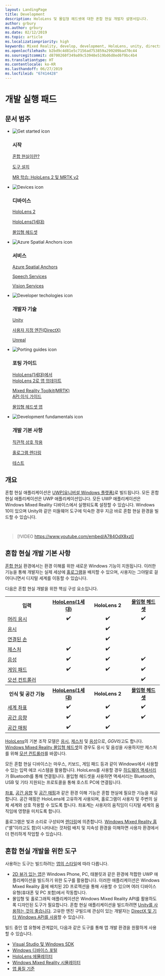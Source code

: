 ```yaml
---
layout: LandingPage
title: Development
description: HoloLens 및 몰입형 헤드셋에 대한 혼합 현실 개발자 설명서입니다.
author: grbury
ms.author: grbury
ms.date: 02/12/2019
ms.topic: article
ms.localizationpriority: high
keywords: Mixed Reality, develop, development, HoloLens, unity, directx
ms.openlocfilehash: b2bd9c4d81e5c7156ad753859a299209bad70c44
ms.sourcegitcommit: d8700260f349a09c53948e519bd6d8ed6f9bc4b4
ms.translationtype: HT
ms.contentlocale: ko-KR
ms.lasthandoff: 06/27/2019
ms.locfileid: "67414428"
---
```

# <a name="development-launchpad"></a>개발 실행 패드

## <a name="article-categories"></a>문서 범주


<ul class="panelContent cardsF">
    <li>
        <div class="cardSize">
            <div class="cardPadding">
                <div class="card">
                    <div class="cardImageOuter">
                        <div class="cardImage">
                            <img src="images/GetStartedIcon.png" alt="Get started icon">
                        </div>
                    </div>
                    <div class="cardText">
                        <h3>시작</h3>
                        <p>
                            <a href="mixed-reality.md">혼합 현실이란?</a>
                        </p>
                        <p>
                            <a href="install-the-tools.md">도구 설치</a>
                        </p>
                        <p>
                            <a href="mrlearning-base-ch1.md">MR 학습: HoloLens 2 및 MRTK v2</a>
                        </p>
                    </div>
                </div>
            </div>
        </div>
    </li>
        <li>
        <div class="cardSize">
            <div class="cardPadding">
                <div class="card">
                    <div class="cardImageOuter">
                        <div class="cardImage">
                            <img src="images/HoloLens_Icon_120x130.png" alt="Devices icon">
                        </div>
                    </div>
                    <div class="cardText">
                        <h3>디바이스</h3>
                          <p>
                            <a href="https://www.microsoft.com/hololens/hardware" target="_blank">HoloLens 2</a>
                        </p>
                        <p>
                            <a href="hololens-hardware-details.md">HoloLens(1세대)</a>
                        </p>
                        <p>
                            <a href="immersive-headset-hardware-details.md">몰입형 헤드셋</a>
                        </p>
                    </div>
                </div>
            </div>
        </div>
    </li>
    <li>
        <div class="cardSize">
            <div class="cardPadding">
                <div class="card">
                    <div class="cardImageOuter">
                        <div class="cardImage">
                            <img src="images/AzureSpatialAnchors_Icon_120x130.png" alt="Azure Spatial Anchors icon">
                        </div>
                    </div>
                    <div class="cardText">
                        <h3>서비스</h3>
                        <p>
                            <a href="https://docs.microsoft.com/azure/spatial-anchors" target="_blank">Azure Spatial Anchors</a>
                        </p>
                        <p>
                            <a href="https://docs.microsoft.com/azure/cognitive-services/speech-service/" target="_blank">Speech Services</a>
                        </p>
                        <p>
                            <a href="https://docs.microsoft.com/azure/cognitive-services/computer-vision/" target="_blank">Vision Services</a>
                        </p>
                    </div>
                </div>
            </div>
        </div>
    </li>
    <li>
        <div class="cardSize">
            <div class="cardPadding">
                <div class="card">
                    <div class="cardImageOuter">
                        <div class="cardImage">
                            <img src="images/Unity_Icon_120x130.png" alt="Developer techologies icon">
                        </div>
                    </div>
                    <div class="cardText">
                        <h3>개발자 기술</h3>
                        <p>
                            <a href="unity-development-overview.md">Unity</a>
                        </p>
                        <p>
                            <a href="directx-development-overview.md">사용자 지정 엔진(DirectX)</a>
                        </p>
                        <p>
                            <a href="https://www.unrealengine.com/en-US/blog/unreal-engine-4-support-for-hololens-2-released-in-early-access">Unreal</a>
                        </p>                
                    </div>
                </div>
            </div>
        </div>
    </li>
    <li>
        <div class="cardSize">
            <div class="cardPadding">
                <div class="card">
                    <div class="cardImageOuter">
                        <div class="cardImage">
                            <img src="images/PortingGuides-icon_120x130.png" alt="Porting guides icon">
                        </div>
                    </div>
                    <div class="cardText">
                        <h3>포팅 가이드</h3>
                        <p>
                            <a href="mrtk-porting-guide.md">HoloLens(1세대)에서<br>HoloLens 2로 앱 업데이트</a>
                        </p>
                        <p>
                            <a href="https://microsoft.github.io/MixedRealityToolkit-Unity/Documentation/HTKToMRTKPortingGuide.html">Mixed Reality Toolkit(MRTK)<br>API 이식 가이드</a>
                        </p>
                        <p>
                            <a href="porting-guides.md">몰입형 헤드셋 앱</a>
                        </p>
                    </div>
                </div>
            </div>
        </div>
    </li>
    <li>
        <div class="cardSize">
            <div class="cardPadding">
                <div class="card">
                    <div class="cardImageOuter">
                        <div class="cardImage">
                            <img src="images/App_patterns_Icon_120x130.png" alt="Development fundamentals icon">
                        </div>
                    </div>
                    <div class="cardText">
                        <h3>개발 기본 사항</h3>
                        <p>
                            <a href="Interaction-fundamentals.md">직관적 상호 작용</a>
                        </p>
                        <p>
                            <a href="rendering.md">홀로그램 렌더링</a>
                        </p>
                         <p>
                            <a href="testing-your-app-on-hololens.md">테스트</a>
                        </p>                    
                    </div>
                </div>
            </div>
        </div>
    </li>    
</ul>

## <a name="overview"></a>개요

혼합 현실 애플리케이션은 [UWP(유니버설 Windows 플랫폼)](https://dev.windows.com/getstarted)로 빌드됩니다. 모든 혼합 현실 애플리케이션은 UWP 애플리케이션입니다. 모든 UWP 애플리케이션은 Windows Mixed Reality 디바이스에서 실행되도록 설정할 수 있습니다. Windows 10이 있으며 Unity와 같은 미들웨어 도구에 익숙한 경우 지금 바로 혼합 현실 환경을 빌드할 수 있습니다.

<br>

>[!VIDEO https://www.youtube.com/embed/A784OdX8xzI]

## <a name="basics-of-mixed-reality-development"></a>혼합 현실 개발 기본 사항

[혼합 현실](mixed-reality.md) 환경에서는 환경 이해를 위한 새로운 Windows 기능이 지원됩니다. 이러한 기능을 통해 개발자는 실제 세상에 [홀로그램](hologram.md)을 배치할 수 있으며, 사용자는 그야말로 걸어다니면서 디지털 세계를 이동할 수 있습니다. 

다음은 혼합 현실 개발을 위한 핵심 구성 요소입니다.

<table>
<tr>
<th style="width:175px">입력</th><th style="width:125px; text-align: center;"><a href="hololens-hardware-details.md">HoloLens(1세대)</a></th><th style="width:125px; text-align: center;">HoloLens 2</a></th><th style="width:125px; text-align: center;"> <a href="immersive-headset-hardware-details.md">몰입형 헤드셋</a></th>
</tr><tr>
<td> <a href="gaze.md">머리 응시</a></td><td style="text-align: center;">✔️</td><td style="text-align: center;">✔️</td><td style="text-align: center;">✔️</td>
</tr><tr>
<td> <a href="gaze.md">응시</a></td><td></td><td style="text-align: center;">✔️</td><td></td>
</tr><tr>
 <td> <a href="gestures.md">연결된 손</a></td><td></td><td style="text-align: center;">✔️</td><td></td>
</tr><tr>
<td> <a href="gestures.md">제스처</a></td><td style="text-align: center;">✔️</td><td style="text-align: center;">✔️</td><td></td>
</tr><tr>
<td> <a href="voice-input.md">음성</a></td><td style="text-align: center;">✔️</td><td style="text-align: center;">✔️</td><td style="text-align: center;">✔️</td>
</tr><tr>
<td> <a href="hardware-accessories.md">게임 패드</a></td><td style="text-align: center;">✔️</td><td style="text-align: center;">✔️</td><td style="text-align: center;">✔️</td>
</tr><tr>
<td> <a href="motion-controllers.md">모션 컨트롤러</a></td><td></td><td></td><td style="text-align: center;">✔️</td>
</tr><tr>
<th style="width:175px">인식 및 공간 기능</th><th style="width:125px; text-align: center;"><a href="hololens-hardware-details.md">HoloLens(1세대)</a></th><th style="width:125px; text-align: center;">HoloLens 2</a></th><th style="width:125px; text-align: center;"> <a href="immersive-headset-hardware-details.md">몰입형 헤드셋</a></th>
</tr><tr>
<td> <a href="coordinate-systems.md">세계 좌표</a></td><td style="text-align: center;">✔️</td><td style="text-align: center;">✔️</td><td style="text-align: center;">✔️</td>
</tr><tr>
<td> <a href="spatial-sound.md">공간 음향</a></td><td style="text-align: center;">✔️</td><td style="text-align: center;">✔️</td><td style="text-align: center;">✔️</td>
</tr><tr>
<td> <a href="spatial-mapping.md">공간 매핑</a></td><td style="text-align: center;">✔️</td><td style="text-align: center;">✔️</td><td></td>
</tr>
</table>



[HoloLens](hololens-hardware-details.md)의 기본 조작 모델은 [응시](gaze.md), [제스처](gestures.md) 및 [음성](voice-input.md)으로, *GGV*라고도 합니다. [Windows Mixed Reality 몰입형 헤드셋](immersive-headset-hardware-details.md)의 경우도 응시 및 음성을 사용하지만 제스처를 위해 [모션 컨트롤러](motion-controllers.md)를 바꿉니다.

모든 혼합 현실 디바이스는 마우스, 키보드, 게임 패드 등과 같이 Windows에서 사용할 수 있는 입력 에코 시스템을 활용합니다. HoloLens를 사용할 경우 [하드웨어 액세서리](hardware-accessories.md)가 Bluetooth를 통해 연결됩니다. 몰입형 헤드셋을 사용하면 액세서리는 Bluetooth, USB 및 기타 지원되는 프로토콜을 통해 호스트 PC에 연결됩니다.

[좌표](coordinate-systems.md), [공간 음향](spatial-sound.md) 및 [공간 매핑](spatial-mapping.md)과 같은 환경 이해 기능은 혼합 현실에 필요한 기능을 제공합니다. 공간 매핑은 HoloLens에 고유하게 사용되며, 홀로그램이 사용자 및 주변의 실제 세계와 상호 작용할 수 있도록 합니다. 좌표계는 사용자의 움직임이 디지털 세계의 움직임에 영향을 미치도록 합니다.

홀로그램은 빛과 소리로 구성되며 [렌더링](rendering.md)에 의존합니다. [Windows Mixed Reality 홈](navigating-the-windows-mixed-reality-home.md)(“셸”이라고도 함)이 나타내는 것처럼 배치 및 지속성 환경을 이해하면 사용자 환경에서 더 편리하게 작업할 수 있습니다.

## <a name="tools-for-developing-mixed-reality"></a>혼합 현실 개발을 위한 도구

사용하는 도구는 빌드하려는 [앱의 스타일](app-views.md)에 따라 다릅니다.
* [2D 뷰가 있는 앱](building-2d-apps.md)은 Windows Phone, PC, 태블릿과 같은 환경에 적합한 UWP 애플리케이션을 빌드하기 위한 도구를 활용합니다. 이러한 애플리케이션은 Windows Mixed Reality 홈에 배치된 2D 프로젝션을 통해 사용할 수 있으며 여러 디바이스 유형(휴대폰 및 PC 포함)에서 작동합니다.
* 몰입형 및 홀로그래픽 애플리케이션은 Windows Mixed Reality API를 활용하도록 디자인된 도구가 필요합니다. 혼합 현실 애플리케이션을 빌드하려면 [Unity를 사용하는 것이 좋습니다](unity-development-overview.md). 고유한 엔진 구빌드에 관심이 있는 개발자는 [DirectX 및 기타 Windows API를 사용](directx-development-overview.md)할 수 있습니다.

빌드 중인 앱 유형에 관계없이, 다음과 같은 도구를 통해 앱 개발 환경을 원활하게 사용할 수 있습니다.
* [Visual Studio 및 Windows SDK](using-visual-studio.md)
* [Windows 디바이스 포털](using-the-windows-device-portal.md)
* [HoloLens 에뮬레이터](using-the-hololens-emulator.md)
* [Windows Mixed Reality 시뮬레이터](using-the-windows-mixed-reality-simulator.md)
* [앱 품질 기준](app-quality-criteria.md)

